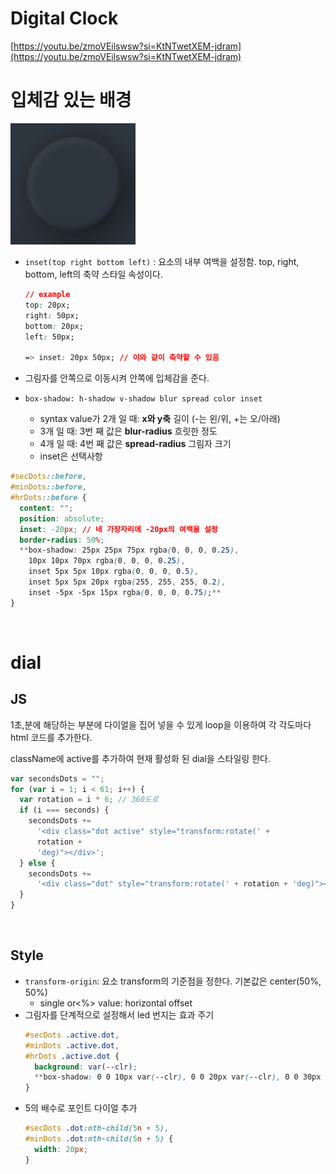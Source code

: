 # Digital Clock

[https://youtu.be/zmoVEilswsw?si=KtNTwetXEM-jdram](https://youtu.be/zmoVEilswsw?si=KtNTwetXEM-jdram)

# 입체감 있는 배경

<img src="Untitled.png" width="200px"/><br>

- `inset(top right bottom left)` : 요소의 내부 여백을 설정함. top, right, bottom, left의 축약 스타일 속성이다.

  ```css
  // example
  top: 20px;
  right: 50px;
  bottom: 20px;
  left: 50px;

  => inset: 20px 50px; // 이와 같이 축약할 수 있음
  ```

- 그림자를 안쪽으로 이동시켜 안쪽에 입체감을 준다.
- `box-shadow: h-shadow v-shadow blur spread color inset`
  - syntax value가 2개 일 때: **x와 y축** 길이 (-는 왼/위, +는 오/아래)
  - 3개 일 때: 3번 째 값은 **blur-radius** 흐릿한 정도
  - 4개 일 때: 4번 째 값은 **spread-radius** 그림자 크기
  - inset은 선택사항

```css
#secDots::before,
#minDots::before,
#hrDots::before {
  content: "";
  position: absolute;
  inset: -20px; // 네 가장자리에 -20px의 여백을 설정
  border-radius: 50%;
  **box-shadow: 25px 25px 75px rgba(0, 0, 0, 0.25),
    10px 10px 70px rgba(0, 0, 0, 0.25),
    inset 5px 5px 10px rgba(0, 0, 0, 0.5),
    inset 5px 5px 20px rgba(255, 255, 255, 0.2),
    inset -5px -5px 15px rgba(0, 0, 0, 0.75);**
}
```

<br>

# dial

## JS

1초,분에 해당하는 부분에 다이얼을 집어 넣을 수 있게 loop을 이용하여 각 각도마다 html 코드를 추가한다.

className에 active를 추가하여 현재 활성화 된 dial을 스타일링 한다.

```jsx
var secondsDots = "";
for (var i = 1; i < 61; i++) {
  var rotation = i * 6; // 360도로
  if (i === seconds) {
    secondsDots +=
      '<div class="dot active" style="transform:rotate(' +
      rotation +
      'deg)"></div>';
  } else {
    secondsDots +=
      '<div class="dot" style="transform:rotate(' + rotation + 'deg)"></div>';
  }
}
```

<br>

## Style

- `transform-origin`: 요소 transform의 기준점을 정한다. 기본값은 center(50%, 50%)
  - single <length> or<%> value: horizontal offset
- 그림자를 단계적으로 설정해서 led 번지는 효과 주기
  ```css
  #secDots .active.dot,
  #minDots .active.dot,
  #hrDots .active.dot {
    background: var(--clr);
    **box-shadow: 0 0 10px var(--clr), 0 0 20px var(--clr), 0 0 30px var(--clr);**
  }
  ```
- 5의 배수로 포인트 다이얼 추가
  ```css
  #secDots .dot:nth-child(5n + 5),
  #minDots .dot:nth-child(5n + 5) {
    width: 20px;
  }
  ```
